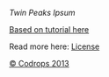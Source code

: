 
*Twin Peaks Ipsum*

[Based on tutorial here](http://tympanus.net/codrops/?p=18145)




Read more here: [License](http://tympanus.net/codrops/licensing/)


[© Codrops 2013](http://www.codrops.com)